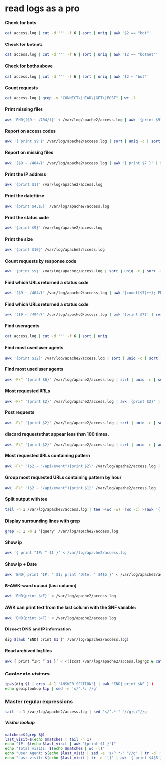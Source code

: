 # read logs as a pro

#### Check for bots

```sh
cat access.log | cut -d '"' -f 6 | sort | uniq | awk '$2 == "bot"'
```

#### Check for botnets
```sh
cat access.log | cut -d '"' -f 6 | sort | uniq | awk '$2 == "botnet"'
```

#### Check for boths above
```sh
cat access.log | cut -d '"' -f 6 | sort | uniq | awk '$2 ~ "bot"'
```
#### Count requests
```sh
cat access.log | grep -v "CONNECT\|HEAD\|GET\|POST" | wc -l
```
#### Print missing files

```sh
awk 'END{($9 ~ /404/)}' < /var/log/apache2/access.log | awk '{print $9": " $7}'
```

#### Report on access codes

```sh
awk '{ print $9 }' /var/log/apache2/access.log | sort | uniq -c | sort -rn
```

#### Report on missing files

```sh
awk '($9 ~ /404/)' /var/log/apache2/access.log | awk '{ print $7 }' | sort | uniq -c | sort -nr
```

#### Print the IP address

```sh
awk '{print $1}' /var/log/apache2/access.log
```

#### Print the date/time

```sh
awk '{print $4,$5}' /var/log/apache2/access.log
```

#### Print the status code

```sh
awk '{print $9}' /var/log/apache2/access.log
```

#### Print the size
```sh
awk '{print $10}' /var/log/apache2/access.log
```

#### Count requests by response code
```sh
awk '{print $9}' /var/log/apache2/access.log | sort | uniq -c | sort -rn
```

#### Find which URLs returned a status code
```sh
awk '($9 ~ /404/)' /var/log/apache2/access.log | awk '{count[$7]++}; END { for (i in count) print i, count[i] }'
```

#### Find which URLs returned a status code
```sh
awk '($9 ~ /404/)' /var/log/apache2/access.log | awk '{print $7}' | sort | uniq -c | sort -returned
```

#### Find useragents
```sh
cat access.log | cut -d '"' -f 6 | sort | uniq
```

#### Find most used user agents
```sh
awk '{print $12}' /var/log/apache2/access.log | sort | uniq -c | sort -rn
```
#### Find most used user agents
```sh
awk -F\" '{print $6}' /var/log/apache2/access.log | sort | uniq -c | sort -rn
```
#### Most requested URLs
```sh
awk -F\" '{print $2}' /var/log/apache2/access.log | awk '{print $2}' | sort | uniq -c | sort -rn
```
#### Post requests
```sh
awk -F\" '{print $2}' /var/log/apache2/access.log | sort | uniq -c | sort -rn
```
#### discard requests that appear less than 100 times. 
```sh
awk -F\" '{print $2}' /var/log/apache2/access.log | sort | uniq -c | awk '$1>=100{print}' | sort -rn
```
#### Most requested URLs containing pattern
```sh
awk -F\" '($2 ~ "/api/event"){print $2}' /var/log/apache2/access.log | awk '{print $2}' | sort | uniq -c
```
#### Group most requested URLs containing pattern by hour
```sh
awk -F\" '($2 ~ "/api/event"){print $1}' /var/log/apache2/access.log
```
#### Split output with tee
```sh
tail -n 1 /var/log/apache2/access.log | tee >(wc -w) >(wc -c) >(awk '{ print $1 }')
```

####  Display surrounding lines with grep
```sh
grep -C 1 -m 1 ‘jquery’ /var/log/apache2/access.log
```
#### Show ip
```sh
awk '{ print "IP: " $1 }’ < /var/log/apache2/access.log
```
#### Show ip + Date
```sh
awk 'END{ print "IP: " $1; print "Date: " $4$5 }' < /var/log/apache2/access.log | sed 's/\[//g;s/\]//g'
```
#### B-AWK-ward output (last column)
```sh
awk 'END{print $NF}' < /var/log/apache2/access.log
```
#### AWK can print text from the last column with the $NF variable:
```sh
awk 'END{print $NF}' < /var/log/apache2/access.log
```

#### Dissect DNS and IP information
```sh
dig $(awk ‘END{ print $1 }’ /var/log/apache2/access.log)
```
#### Read archived logfiles
```sh
awk { print “IP: “ $1 }’ < <({zcat /var/log/apache2/access.log*gz & cat /var/log/apache2/access.log)}
```

### Geolocate visitors
```sh
ip=$(dig $1 | grep -A 1 'ANSWER SECTION') | awk 'END{ print $NF }')
echo geoiplookup $ip | sed -e 's/^.*: //g'
```

### Master regular expressions
```sh
tail -n 1 /var/log/apache2/access.log | sed 's/^.*-" "//g;s/"//g
```

##### Visitor lookup
```sh
matches=$(grep $@)
last_visit=$(echo $matches | tail -n 1)
echo "IP: $(echo $last_visit | awk '{print $1 }')"
echo "Total visits: $(echo $matches | wc -l)"
echo "User Agent: $(echo $last_visit | sed -e 's/^.*-" "//g' | tr -d '"')"
echo "Last visit: $(echo $last_visit | tr -d '[]' | awk '{ print $4$5 }')"
```
